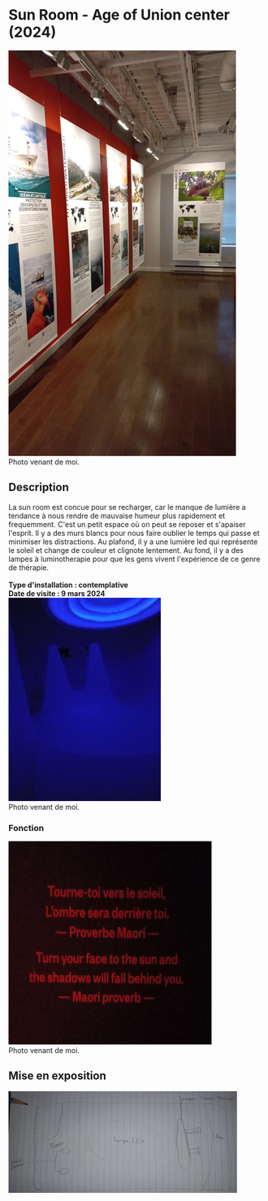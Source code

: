 # Sun Room - Age of Union center (2024)
![photo](media/lieu_expo_sun_room.jpg) <br>
Photo venant de moi.
## Description 
La sun room est concue pour se recharger, car le manque de lumière a tendance à nous rendre
de mauvaise humeur plus rapidement et frequemment. C'est un petit espace où on peut se reposer 
et s'apaiser l'esprit. Il y a des murs blancs pour nous faire oublier le temps qui passe et
minimiser les distractions. Au plafond, il y a une lumière led qui représente le soleil et
change de couleur et clignote lentement. Au fond, il y a des lampes à luminotherapie pour que
les gens vivent l'expérience de ce genre de thérapie. <br>
<br>
**Type d'installation : contemplative** <br>
**Date de visite : 9 mars 2024** <br>
<img src="media/vue_ensemble_salle.jpg" width="300" height="400"> <br>
Photo venant de moi.
### Fonction
<img src="media/fonction_citation.jpg" width="400" height="400"> <br>
Photo venant de moi. 
## Mise en exposition
<img src="media/mise_expo_sun_room.jpg" width="450" height="200">
